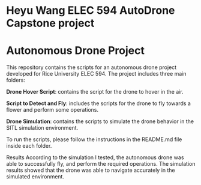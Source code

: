 # Heyu Wang ELEC 594 AutoDrone Capstone project


# Autonomous Drone Project
This repository contains the scripts for an autonomous drone project developed for Rice University ELEC 594. The project includes three main folders:

**Drone Hover Script**: contains the script for the drone to hover in the air.


**Script to Detect and Fly**: includes the scripts for the drone to fly towards a flower and perform some operations.


**Drone Simulation**: contains the scripts to simulate the drone behavior in the SITL simulation environment.


To run the scripts, please follow the instructions in the README.md file inside each folder.

Results
According to the simulation I tested, the autonomous drone was able to successfully fly, and perform the required operations. The simulation results showed that the drone was able to navigate accurately in the simulated environment.
